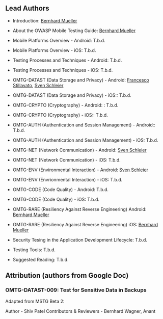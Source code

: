 ## Lead Authors

- Introduction: [Bernhard Mueller](https://github.com/b-mueller) 

- About the OWASP Mobile Testing Guide: [Bernhard Mueller](https://github.com/b-mueller) 

- Mobile Platforms Overview - Android: T.b.d.
- Mobile Platforms Overview - iOS: T.b.d.

- Testing Processes and Techniques - Android: T.b.d.
- Testing Processes and Techniques - iOS: T.b.d.

- OMTG-DATAST (Data Storage and Privacy) - Android: [Francesco Stillavato](https://github.com/litsnarf), [Sven Schleier](https://github.com/sushi2k)
- OMTG-DATAST (Data Storage and Privacy) - iOS:: T.b.d.

- OMTG-CRYPTO (Cryptography) - Android: : T.b.d.
- OMTG-CRYPTO (Cryptography) - iOS:: T.b.d. 

- OMTG-AUTH (Authentication and Session Management) - Android:: T.b.d.
- OMTG-AUTH (Authentication and Session Management) - iOS: T.b.d.

- OMTG-NET (Network Communication) - Android: [Sven Schleier](https://github.com/sushi2k)
- OMTG-NET (Network Communication) - iOS: T.b.d.

- OMTG-ENV (Environmental Interaction) - Android: [Sven Schleier](https://github.com/sushi2k)
- OMTG-ENV (Envrionmental Interaction) - iOS: T.b.d.

- OMTG-CODE (Code Quality) - Android: T.b.d.
- OMTG-CODE (Code Quality) - iOS: T.b.d.

- OMTG-RARE (Resiliency Against Reverse Engineering) Android: [Bernhard Mueller](https://github.com/b-mueller)
- OMTG-RARE (Resiliency Against Reverse Engineering)  iOS: [Bernhard Mueller](https://github.com/b-mueller)

- Security Tesing in the Application Development Lifecycle: T.b.d.

- Testing Tools: T.b.d.

- Suggested Reading: T.b.d.

## Attribution (authors from Google Doc)

### OMTG-DATAST-009: Test for Sensitive Data in Backups

Adapted from MSTG Beta 2:

Author - Shiv Patel
Contributors & Reviewers - Bernhard Wagner, Anant
